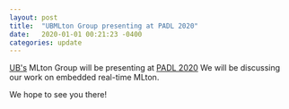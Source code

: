 ```yaml
---
layout: post
title:  "UBMLton Group presenting at PADL 2020"
date:   2020-01-01 00:21:23 -0400
categories: update
---
```

[UB's](http://www.buffalo.edu/) MLton Group will be presenting 
at [PADL 2020](https://popl20.sigplan.org/home/PADL-2020)
We will be discussing our work on embedded real-time MLton.

We hope to see you there!

